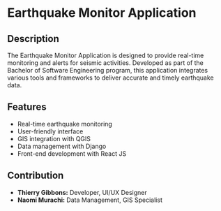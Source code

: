 # Earthquake Monitor Application

## Description
The Earthquake Monitor Application is designed to provide real-time monitoring and alerts for seismic activities. Developed as part of the Bachelor of Software Engineering program, this application integrates various tools and frameworks to deliver accurate and timely earthquake data.

## Features
- Real-time earthquake monitoring
- User-friendly interface
- GIS integration with QGIS
- Data management with Django
- Front-end development with React JS

## Contribution
- **Thierry Gibbons:** Developer, UI/UX Designer
- **Naomi Murachi:** Data Management, GIS Specialist
